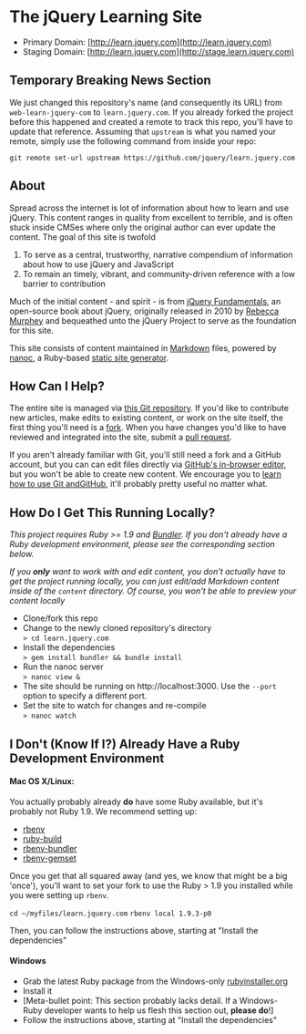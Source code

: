 # The jQuery Learning Site

* Primary Domain: [http://learn.jquery.com](http://learn.jquery.com)
* Staging Domain: [http://learn.jquery.com](http://stage.learn.jquery.com)

## Temporary Breaking News Section
We just changed this repository's name (and consequently its URL) from `web-learn-jquery-com` to `learn.jquery.com`.  If you already forked the project before this happened and created a remote to track this repo, you'll have to update that reference.  Assuming that `upstream` is what you named your remote, simply use the following command from inside your repo:

`git remote set-url upstream https://github.com/jquery/learn.jquery.com`

## About

Spread across the internet is lot of information about how to learn and use jQuery. This content ranges in quality from excellent to terrible, and is often stuck inside CMSes where only the original author can ever update the content. The goal of this site is twofold

1. To serve as a central, trustworthy, narrative compendium of information about how to use jQuery and JavaScript
2. To remain an timely, vibrant, and community-driven reference with a low barrier to contribution

Much of the initial content - and spirit - is from [jQuery Fundamentals](https://github.com/rmurphey/jqfundamentals), an open-source book about jQuery, originally released in 2010 by [Rebecca Murphey](http://www.rebeccamurphey.com/) and bequeathed unto the jQuery Project to serve as the foundation for this site.

This site consists of content maintained in [Markdown](http://daringfireball.net/projects/markdown/) files, powered by [nanoc](http://nanoc.stoneship.org/), a Ruby-based [static site generator](http://www.mickgardner.com/2011/04/27/An-Introduction-To-Static-Site-Generators.html).

## How Can I Help?

The entire site is managed via [this Git repository](https://github.com/jquery/learn.jquery.com).  If you'd like to contribute new articles, make edits to existing content, or work on the site itself, the first thing you'll need is a [fork](http://help.github.com/fork-a-repo/). When you have changes you'd like to have reviewed and integrated into the site, submit a [pull request](http://help.github.com/send-pull-requests/).

If you aren't already familiar with Git, you'll still need a fork and a GitHub account, but you can can edit files directly via [GitHub's in-browser editor](https://github.com/blog/905-edit-like-an-ace), but you won't be able to create new content. We encourage you to [learn how to use Git andGitHub](http://help.github.com/), it'll probably pretty useful no matter what.


## How Do I Get This Running Locally?

*This project requires Ruby >= 1.9 and [Bundler](http://gembundler.com/). If you don't already have a Ruby development environment, please see the corresponding section below.*

*If you **only** want to work with and edit content, you don't actually have to get the project running locally, you can just edit/add Markdown content inside of the `content`  directory. Of course, you won't be able to preview your content locally*

* Clone/fork this repo<br/>
* Change to the newly cloned repository's directory<br/>
`> cd learn.jquery.com`
* Install the dependencies<br/>
`> gem install bundler && bundle install`
* Run the nanoc server<br/>
`> nanoc view &`
* The site should be running on http://localhost:3000. Use the `--port` option to specify a different port.
* Set the site to watch for changes and re-compile<br/>
`> nanoc watch`

## I Don't (Know If I?) Already Have a Ruby Development Environment

#### Mac OS X/Linux:

You actually probably already **do** have some Ruby available, but it's probably not Ruby 1.9. We recommend setting up:

* [rbenv](https://github.com/sstephenson/rbenv)
* [ruby-build](https://github.com/sstephenson/ruby-build)
* [rbenv-bundler](https://github.com/carsomyr/rbenv-bundler)
* [rbenv-gemset](https://github.com/jamis/rbenv-gemset)

Once you get that all squared away (and yes, we know that might be a big 'once'), you'll want to set your fork to use the Ruby > 1.9 you installed while you were setting up `rbenv`.

`cd ~/myfiles/learn.jquery.com`
`rbenv local 1.9.3-p0`

Then, you can follow the instructions above, starting at "Install the dependencies"

#### Windows

* Grab the latest Ruby package from the Windows-only [rubyinstaller.org](http://rubyinstaller.org/)
* Install it
* [Meta-bullet point: This section probably lacks detail. If a Windows-Ruby developer wants to help us flesh this section out, **please do**!]
* Follow the instructions above, starting at "Install the dependencies"
